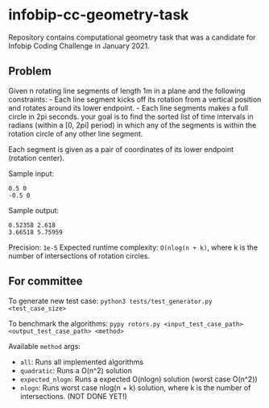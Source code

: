 # infobip-cc-geometry-task
Repository contains computational geometry task that was a candidate for Infobip Coding Challenge in January 2021.

## Problem

Given n rotating line segments of length 1m in a plane and the following constraints:
    - Each line segment kicks off its rotation from a vertical position and rotates around its lower endpoint.
    - Each line segments makes a full circle in 2pi seconds.
your goal is to find the sorted list of time intervals in radians (within a [0, 2pi] period) in which any of the segments is within the rotation circle of any other line segment.

Each segment is given as a pair of coordinates of its lower endpoint (rotation center).

Sample input:
```
0.5 0
-0.5 0
```

Sample output:
```
0.52358 2.618
3.66518 5.75959
```

Precision: `1e-5`
Expected runtime complexity: `O(nlog(n + k)`, where k is the number of intersections of rotation circles.


## For committee

To generate new test case:
```python3 tests/test_generator.py <test_case_size>```

To benchmark the algorithms:
```pypy rotors.py <input_test_case_path> <output_test_case_path> <method>```

Available `method` args:
  - `all`: Runs all implemented algorithms
  - `quadratic`: Runs a O(n^2) solution
  - `expected_nlogn`: Runs a expected O(nlogn) solution (worst case O(n^2))
  - `nlogn`: Runs worst case nlog(n + k) solution, where k is the number of intersections. (NOT DONE YET!)
